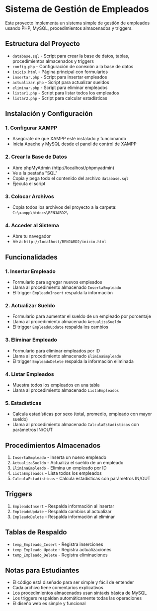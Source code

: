 # Sistema de Gestión de Empleados

Este proyecto implementa un sistema simple de gestión de empleados usando PHP, MySQL, procedimientos almacenados y triggers.

## Estructura del Proyecto

- `database.sql` - Script para crear la base de datos, tablas, procedimientos almacenados y triggers
- `config.php` - Configuración de conexión a la base de datos
- `inicio.html` - Página principal con formularios
- `insertar.php` - Script para insertar empleados
- `actualizar.php` - Script para actualizar sueldos
- `eliminar.php` - Script para eliminar empleados
- `listar1.php` - Script para listar todos los empleados
- `listar2.php` - Script para calcular estadísticas

## Instalación y Configuración

### 1. Configurar XAMPP
- Asegúrate de que XAMPP esté instalado y funcionando
- Inicia Apache y MySQL desde el panel de control de XAMPP

### 2. Crear la Base de Datos
- Abre phpMyAdmin (http://localhost/phpmyadmin)
- Ve a la pestaña "SQL"
- Copia y pega todo el contenido del archivo `database.sql`
- Ejecuta el script

### 3. Colocar Archivos
- Copia todos los archivos del proyecto a la carpeta: `C:\xampp\htdocs\BENJABD2\`

### 4. Acceder al Sistema
- Abre tu navegador
- Ve a: `http://localhost/BENJABD2/inicio.html`

## Funcionalidades

### 1. Insertar Empleado
- Formulario para agregar nuevos empleados
- Llama al procedimiento almacenado `InsertaEmpleado`
- El trigger `EmpleadoInsert` respalda la información

### 2. Actualizar Sueldo
- Formulario para aumentar el sueldo de un empleado por porcentaje
- Llama al procedimiento almacenado `ActualizaSueldo`
- El trigger `EmpleadoUpdate` respalda los cambios

### 3. Eliminar Empleado
- Formulario para eliminar empleados por ID
- Llama al procedimiento almacenado `EliminaEmpleado`
- El trigger `EmpleadoDelete` respalda la información eliminada

### 4. Listar Empleados
- Muestra todos los empleados en una tabla
- Llama al procedimiento almacenado `ListaEmpleados`

### 5. Estadísticas
- Calcula estadísticas por sexo (total, promedio, empleado con mayor sueldo)
- Llama al procedimiento almacenado `CalculaEstadisticas` con parámetros IN/OUT

## Procedimientos Almacenados

1. `InsertaEmpleado` - Inserta un nuevo empleado
2. `ActualizaSueldo` - Actualiza el sueldo de un empleado
3. `EliminaEmpleado` - Elimina un empleado por ID
4. `ListaEmpleados` - Lista todos los empleados
5. `CalculaEstadisticas` - Calcula estadísticas con parámetros IN/OUT

## Triggers

1. `EmpleadoInsert` - Respalda información al insertar
2. `EmpleadoUpdate` - Respalda cambios al actualizar
3. `EmpleadoDelete` - Respalda información al eliminar

## Tablas de Respaldo

- `temp_Empleado_Insert` - Registra inserciones
- `temp_Empleado_Update` - Registra actualizaciones
- `temp_Empleado_Delete` - Registra eliminaciones

## Notas para Estudiantes

- El código está diseñado para ser simple y fácil de entender
- Cada archivo tiene comentarios explicativos
- Los procedimientos almacenados usan sintaxis básica de MySQL
- Los triggers respaldan automáticamente todas las operaciones
- El diseño web es simple y funcional 